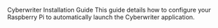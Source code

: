 Cyberwriter Installation Guide
This guide details how to configure your Raspberry Pi to automatically launch the Cyberwriter application.
